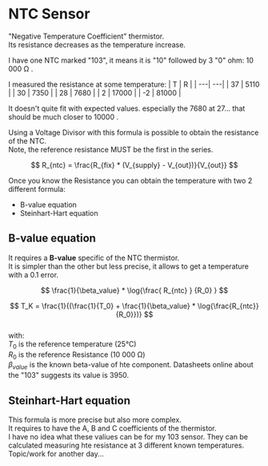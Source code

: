 # NTC Sensor

"Negative Temperature Coefficient" thermistor.  
Its resistance decreases as the temperature increase.  

I have one NTC marked "103", it means it is "10" followed by 3 "0" ohm: 10 000 Ω .

I measured the resistance at some temperature:
| T  | R     | 
| ---|    ---|
| 37 |  5110 |
| 30 |  7350 |
| 28 |  7680 |
|  2 | 17000 |
| -2 | 81000 |

It doesn't quite fit with expected values. especially the 7680 at 27... that should be much closer to 10000 .  
  
Using a Voltage Divisor with this formula is possible to obtain the resistance of the NTC.  
Note, the reference resistance MUST be the first in the series.
<!-- R_ntc = (R_fix * (V_supply - V_out)) / V_out -->
$$ R_{ntc} = \frac{R_{fix} * (V_{supply} - V_{out})}{V_{out}} $$  
  
Once you know the Resistance you can obtain the temperature with two 2 different formula:
- B-value equation
- Steinhart-Hart equation

## B-value equation

It requires a **B-value** specific of the NTC thermistor.  
It is simpler than the other but less precise, it allows to get a temperature with a 0.1 error.  

<!-- T_k = 1 / (1/T_0 + 1/B_value * log(R_ntc/R_0)) -->

$$  \frac{1}{\beta_value} * \log{\frac{ R_{ntc} } {R_0} }  $$

$$ T_K = \frac{1}{(\frac{1}{T_0} + \frac{1}{\beta_value} * \log{\frac{R_{ntc}}{R_0}})} $$  
with:   
$T_0$ is the reference temperature (25°C)  
$R_0$ is the reference Resistance (10 000 Ω)  
$\beta_{value}$ is the known beta-value of hte component. Datasheets online about the "103" suggests its value is 3950.    
  


## Steinhart-Hart equation

This formula is more precise but also more complex.  
It requires to have the A, B and C coefficients of the thermistor.  
I have no idea what these valiues can be for my 103 sensor.
They can be calculated measuring hte resistance at 3 different known temperatures.  
Topic/work for another day...  
